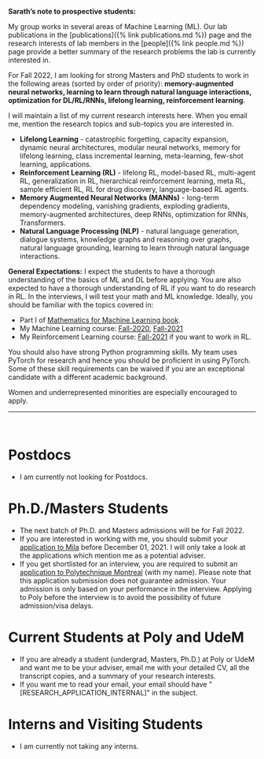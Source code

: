 **Sarath’s note to prospective students:**

My group works in several areas of Machine Learning (ML). Our lab publications in the [publications]({% link publications.md %}) page and the research interests of lab members in the [people]({% link people.md %}) page provide a better summary of the research problems the lab is currently interested  in.

For Fall 2022, I am looking for strong Masters and PhD students to work in the following areas (sorted by order of priority): **memory-augmented neural networks, learning to learn through natural language interactions, optimization for DL/RL/RNNs, lifelong learning, reinforcement learning**.

I will maintain a list of my current research interests here. When you email me, mention the research topics and sub-topics you are interested in.
* **Lifelong Learning** - catastrophic forgetting, capacity expansion, dynamic neural architectures, modular neural networks, memory for lifelong learning, class incremental learning, meta-learning, few-shot learning, applications.
* **Reinforcement Learning (RL)** - lifelong RL, model-based RL, multi-agent RL, generalization in RL, hierarchical reinforcement learning, meta RL, sample efficient RL, RL for drug discovery, language-based RL agents.
* **Memory Augmented Neural Networks (MANNs)** - long-term dependency modeling, vanishing gradients, exploding gradients, memory-augmented architectures, deep RNNs, optimization for RNNs, Transformers.
* **Natural Language Processing (NLP)** - natural language generation, dialogue systems, knowledge graphs and reasoning over graphs, natural language grounding, learning to learn through natural language interactions.

**General Expectations:**
I expect the students to have a thorough understanding of the basics of ML and DL before applying. You are also expected to have a thorough understanding of RL if you want to do research in RL. In the interviews, I will test your math and ML knowledge. Ideally, you should be familiar with the topics covered in:
* Part I of [Mathematics for Machine Learning book](https://mml-book.github.io/).
* My Machine Learning course: [Fall-2020](https://www.youtube.com/watch?v=snYZF8Dzuwo&list=PLImtCgowF_ET0mi-AmmqQ0SIJUpWYaIOr), [Fall-2021](https://www.youtube.com/watch?v=-6ChHxllZVU&list=PLImtCgowF_ETupFCGQqmvS_2nqErZbifm)
* My Reinforcement Learning course: [Fall-2021](https://www.youtube.com/watch?v=J9JZyyPCJcQ&list=PLImtCgowF_ES_JdF_UcM60EXTcGZg67Ua) if you want to work in RL.

You should also have strong Python programming skills. My team uses PyTorch for research and hence you should be proficient in using PyTorch. Some of these skill requirements can be waived if you are an exceptional candidate with a different academic background.

Women and underrepresented minorities are especially encouraged to apply.

---

<br>  

# Postdocs
* I am currently not looking for Postdocs.

# Ph.D./Masters Students
* The next batch of Ph.D. and Masters admissions will be for Fall 2022.
* If you are interested in working with me, you should submit your [application to Mila](https://mila.quebec/en/cours/supervision/) before December 01, 2021. I will only take a look at the applications which mention me as a potential adviser.
* If you get shortlisted for an interview, you are required to submit an [application to Polytechnique Montreal](https://admission.polymtl.ca/admission-main-web/pages/admission-dashboard.xhtml) (with my name). Please note that this application submission does not guarantee admission. Your admission is only based on your performance in the interview. Applying to Poly before the interview is to avoid the possibility of future admission/visa delays.

# Current Students at Poly and UdeM
* If you are already a student (undergrad, Masters, Ph.D.) at Poly or UdeM and want me to be your adviser, email me with your detailed CV, all the transcript copies, and a summary of your research interests.
* If you want me to read your email, your email should have "\[RESEARCH_APPLICATION_INTERNAL\]" in the subject.

# Interns and Visiting Students
* I am currently not taking any interns.
